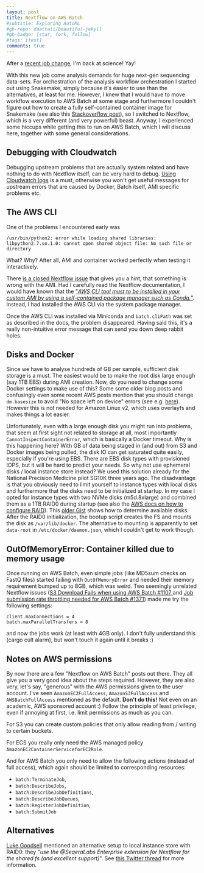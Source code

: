 ```yaml
---
layout: post
title: Nextflow on AWS Batch
#subtitle: Exploring AutoML
#gh-repo: daattali/beautiful-jekyll
#gh-badge: [star, fork, follow]
#tags: [test]
comments: true
---
```


After a [recent job change](https://www.linkedin.com/feed/update/urn:li:activity:6777638663535763456/), I'm back at science! Yay! 

With this new job come analysis demands for huge next-gen sequencing data-sets. For orchestration of the analysis workflow orchestration I started out using Snakemake, simply because it's easier to use than the alternatives, at least for me. However, I knew that I would have to move workflow execution to AWS Batch at some stage and furthermore I couldn't figure out how to create a fully self-contained container image for Snakemake (see also this [Stackoverflow post](https://stackoverflow.com/questions/67193421/snakemake-docker-image-with-all-executables-preinstalled)), so I switched to Nextflow, which is a very different (and very powerful) beast. Anyway, I experienced some hiccups while getting this to run on AWS Batch, which I will discuss here, together with some general considerations.

## Debugging with Cloudwatch

Debugging upstream problems that are actually system related and have nothing to do with Nextflow itself, can be very hard to debug. [Using Cloudwatch logs](https://docs.aws.amazon.com/AmazonECS/latest/developerguide/using_cloudwatch_logs.html) is a must, otherwise you won't get useful messages for upstream errors that are caused by Docker, Batch itself, AMI specific problems etc. 


## The AWS CLI

One of the problems I encountered early was

    /usr/bin/python2: error while loading shared libraries: libpython2.7.so.1.0: cannot open shared object file: No such file or directory
    
What? Why? After all, AMI and container worked perfectly when testing it interactively.

There [is a closed Nextflow issue](https://github.com/nextflow-io/nextflow/issues/1116) that gives you a hint, that something is wrong with the AMI. Had I carefully read the Nextflow documentation, I would have known that the ["*AWS CLI tool must to be installed in your custom AMI by using a self-contained package manager such as Conda.*"](https://www.nextflow.io/docs/latest/awscloud.html#aws-cli-installation). Instead, I had installed the AWS CLI via the system package manager.

Once the AWS CLI was installed via Miniconda and `batch.cliPath` was set as described in the docs, the problem disappeared. Having said this, it's a really non-intuitive error message that can send you down deep rabbit holes.

## Disks and Docker

Since we have to analyse hundreds of GB per sample, sufficient disk storage is a must. The easiest would be to make the root disk large enough (say 1TB EBS) during AMI creation. Now, do you need to change some Docker settings to make use of this? Some some older blog posts and confusingly even some recent AWS posts mention that you should change `dm.basesize` to avoid "No space left on device" errors (see e.g. [here](https://aws.amazon.com/premiumsupport/knowledge-center/batch-job-failure-disk-space/)). However this is not needed for Amazon Linux v2, which uses overlayfs and makes things a lot easier.

Unfortunately, even with a large enough disk you might run into problems, that seem at first sight not related to storage at all, most importantly `CannotInspectContainerError`, which is basically a Docker timeout. Why is this happening here? With GB of data being staged in (and out) from S3 and Docker images being pulled, the disk IO can get saturated quite easily, especially if you're using EBS. There are EBS disk types with provisioned IOPS, but it will be hard to predict your needs. So why not use ephemeral disks / local instance store instead? We used this solution already for the National Precision Medicine pilot SG10K three years ago. The disadvantage is that you obviously need to limit yourself to instance types with local disks and furthermore that the disks need to be initialized at startup. In my case I opted for instance types with two NVMe disks (m5d.8xlarge) and combined them as a 1TB RAID0 during startup (see also the [AWS docs on how to configure RAID](https://docs.aws.amazon.com/AWSEC2/latest/UserGuide/raid-config.html)). This [older Gist](https://gist.github.com/andreas-wilm/3460a788d6548370a136e63b5b91281e) shows how to determine available disks. After the RAID0 initialization, the bootup script creates the FS and mounts the disk as `/var/lib/docker`. The alternative to mounting is apparently to set `data-root` in `/etc/docker/daemon.json`, which I couldn't get to work though.


## OutOfMemoryError: Container killed due to memory usage

Once running on AWS Batch, even simple jobs (like MD5sum checks on FastQ files) started failing with `OutOfMemoryError` and needed their memory requirement bumped up to 8GB, which was weird. Two seemingly unrelated Nextflow issues ([S3 Download Fails when using AWS Batch #1107 ](https://github.com/nextflow-io/nextflow/issues/1107#) and [Job submission rate throttling needed for AWS Batch #1371](https://github.com/nextflow-io/nextflow/issues/1371)) made me try the following settings:

    client.maxConnections = 4
    batch.maxParallelTransfers = 8
    
and now the jobs work (at least with 4GB only). I don't fully understand this (cargo cult alarm), but won't touch it again until it breaks :)


## Notes on AWS permissions

By now there are a few "Nextflow on AWS Batch" posts out there. They all give you a very good idea about the steps required. However, they are also very, let's say, "generous" with the AWS permissions given to the user account. I've seen `AmazonEC2FullAccess`, `AmazonS3FullAccess` and `AWSBatchFullAccess` mentioned as the default. **Don't do this!** Not even on an academic, AWS sponsored account :) Follow the principle of least privilege, even if annoying at first, i.e. limit permissions as much as you can.

For S3 you can create custom policies that only allow reading from / writing to certain buckets. 

For ECS you really only need the AWS managed policy `AmazonEC2ContainerServiceforEC2Role`.

And for AWS Batch you only need to allow the following actions (instead of full access), which again should be limited to corresponding resources:

- `batch:TerminateJob`,
- `batch:DescribeJobs`,
- `batch:DescribeJobDefinitions`,
- `batch:DescribeJobQueues`,
- `batch:RegisterJobDefinition`,
- `batch:SubmitJob` 


## Alternatives

[Luke Goodsell](https://twitter.com/luke_goodsell) mentioned an alternative setup to local instance store with RAID0: they "*use the @SeqeraLabs
 Enterprise extension for Nextflow for the shared fs (and excellent support)*". See [this Twitter thread](https://twitter.com/me_myself_andY/status/1388021305509781511) for more information.

